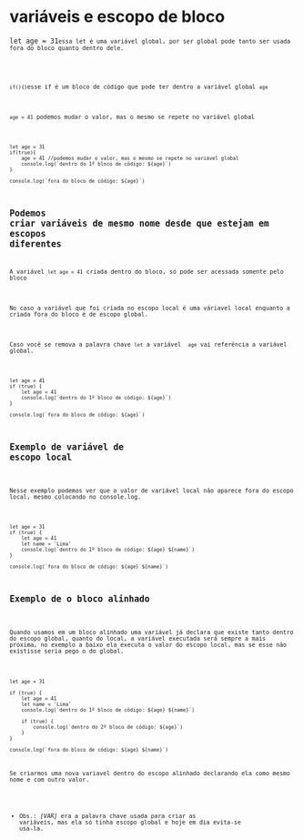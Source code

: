 # variáveis e escopo de bloco
<p>
<code>let age = 31<code>essa let é uma variável global, por ser global pode tanto ser usada fora do bloco quanto dentro dele.
</p>

<p>
<code>if(){}</code>esse if é um bloco de código que pode ter dentro a variável global <code>age</code>
</p>

<p><code>age = 41</code> podemos mudar o valor, mas o mesmo se repete no variável global</p>

```
let age = 31
if(true){
    age = 41 //podemos mudar o valor, mas o mesmo se repete no variável global
    console.log(`dentro do 1º bloco de código: ${age}`)
}

console.log(`fora do bloco de código: ${age}`)
```

## Podemos criar variáveis de mesmo nome desde que estejam em escopos diferentes

<p>A variável <code>let age = 41</code> criada dentro do bloco, só pode ser acessada somente pelo bloco</p>

<p>No caso a variável que foi criada no escopo local é uma váriavel local enquanto a criada fora do bloco é de escopo global.</p>

<p>Caso você se remova a palavra chave <code>let</code> a variável  <code>age</code> vai referência a variável global.</p>

```
let age = 41
if (true) {
    let age = 41
    console.log(`dentro do 1º bloco de código: ${age}`)
}

console.log(`fora do bloco de código: ${age}`)
```

## Exemplo de variável de escopo local
<p>
Nesse exemplo podemos ver que o valor de variável local não aparece fora do escopo local, mesmo colocando no console.log.
</p>

```
let age = 31
if (true) {
    let age = 41
    let name = 'Lima'
    console.log(`dentro do 1º bloco de código: ${age} ${name}`)
}

console.log(`fora do bloco de código: ${age} ${name}`)
```

## Exemplo de o bloco alinhado

<p>
Quando usamos em um bloco alinhado uma variável já declara que existe tanto dentro do escopo global, quanto do local, a variável executada será sempre a mais próxima, no exemplo a baixo ela executa o valor do escopo local, mas se esse não existisse seria pego o do global.
</p>

```
let age = 31

if (true) {
    let age = 41
    let name = 'Lima'
    console.log(`dentro do 1º bloco de código: ${age} ${name}`)

    if (true) {
        console.log(`dentro do 2º bloco de código: ${age}`)
    }
}

console.log(`fora do bloco de código: ${age} ${name}`)
```
<p>Se criarmos uma nova variavel dentro do escopo alinhado declarando ela como mesmo nome e com outro valor.</p>

- Obs.: *[VAR]* era a palavra chave usada para criar as variáveis, mas ela só tinha escopo global e hoje em dia evita-se usa-la.
